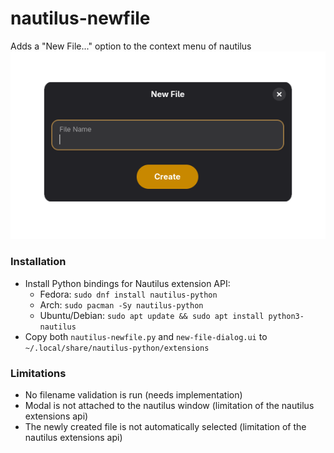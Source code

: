 # nautilus-newfile
Adds a "New File..." option to the context menu of nautilus
![screenshot.png](screenshot.png)

### Installation
- Install Python bindings for Nautilus extension API: 
	- Fedora: `sudo dnf install nautilus-python`
	- Arch: `sudo pacman -Sy nautilus-python`
	- Ubuntu/Debian: `sudo apt update && sudo apt install python3-nautilus`
- Copy both `nautilus-newfile.py` and `new-file-dialog.ui` to `~/.local/share/nautilus-python/extensions`

### Limitations
- No filename validation is run (needs implementation)
- Modal is not attached to the nautilus window (limitation of the nautilus extensions api)
- The newly created file is not automatically selected (limitation of the nautilus extensions api)
